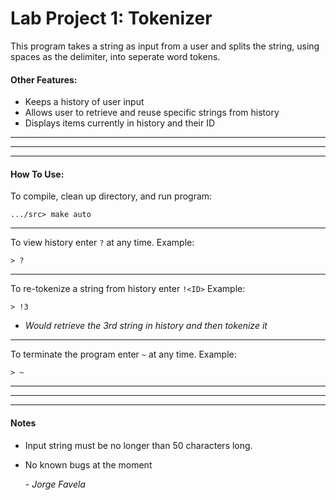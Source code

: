 # Lab Project 1: Tokenizer
This program takes a string as input from a user and splits the string, using
spaces as the delimiter, into seperate word tokens.

#### Other Features:


  - Keeps a history of user input
  - Allows user to retrieve and reuse specific strings from history
  - Displays items currently in history and their ID

---
---
---

#### How To Use:

To compile, clean up directory, and run program:
```
.../src> make auto
```

---

To view history enter ```?``` at any time.
Example:
```
> ?
```

---

To re-tokenize a string from history enter ```!<ID>```
Example:
```
> !3
```
- *Would retrieve the 3rd string in history and then tokenize it*

---

To terminate the program enter ```~``` at any time.
Example:
```
> ~
```
---
---
---

#### Notes
- Input string must be no longer than 50 characters long.
- No known bugs at the moment

    *- Jorge Favela*
    
